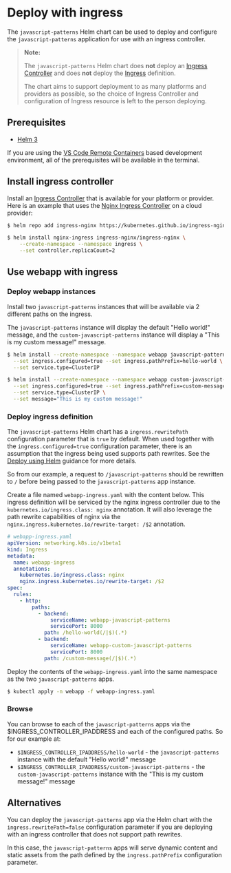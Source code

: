# Deploy with ingress

The `javascript-patterns` Helm chart can be used to deploy and configure the `javascript-patterns` application for use with an ingress controller.

> **Note:**
>
> The `javascript-patterns` Helm chart does **not** deploy an [Ingress Controller](https://kubernetes.io/docs/concepts/services-networking/ingress-controllers/) and does **not** deploy the [Ingress](https://kubernetes.io/docs/concepts/services-networking/ingress/) definition.
>
> The chart aims to support deployment to as many platforms and providers as possible, so the choice of Ingress Controller and configuration of Ingress resource is left to the person deploying.

## Prerequisites

- [Helm 3](https://v3.helm.sh/)

If you are using the [VS Code Remote Containers](https://marketplace.visualstudio.com/items?itemName=ms-vscode-remote.remote-containers) based development
environment, all of the prerequisites will be available in the terminal.

## Install ingress controller

Install an [Ingress Controller](https://kubernetes.io/docs/concepts/services-networking/ingress-controllers/) that is available for your platform or provider.
Here is an example that uses the [Nginx Ingress Controller](https://kubernetes.github.io/ingress-nginx/deploy/) on a cloud provider:

```bash
$ helm repo add ingress-nginx https://kubernetes.github.io/ingress-nginx

$ helm install nginx-ingress ingress-nginx/ingress-nginx \
    --create-namespace --namespace ingress \
    --set controller.replicaCount=2
```

## Use webapp with ingress

### Deploy webapp instances

Install two `javascript-patterns` instances that will be available via 2 different paths on the ingress.

The `javascript-patterns` instance will display the default "Hello world!" message, and the `custom-javascript-patterns` instance will display a "This is my custom
message!" message.

```bash
$ helm install --create-namespace --namespace webapp javascript-patterns . \
  --set ingress.configured=true --set ingress.pathPrefix=hello-world \
  --set service.type=ClusterIP

$ helm install --create-namespace --namespace webapp custom-javascript-patterns . \
  --set ingress.configured=true --set ingress.pathPrefix=custom-message \
  --set service.type=ClusterIP \
  --set message="This is my custom message!"
```

### Deploy ingress definition

The `javascript-patterns` Helm chart has a `ingress.rewritePath` configuration parameter that is `true` by default. When used together with
the `ingress.configured=true` configuration parameter, there is an assumption that the ingress being used supports path rewrites. See
the [Deploy using Helm](charts2/docs/deploy-using-helm.md) guidance for more details.

So from our example, a request to `/javascript-patterns` should be rewritten to `/` before being passed to the `javascript-patterns` app instance.

Create a file named `webapp-ingress.yaml` with the content below. This ingress definition will be serviced by the nginx ingress controller due to
the `kubernetes.io/ingress.class: nginx` annotation. It will also leverage the path rewrite capabilities of nginx via
the `nginx.ingress.kubernetes.io/rewrite-target: /$2` annotation.

```yaml
# webapp-ingress.yaml
apiVersion: networking.k8s.io/v1beta1
kind: Ingress
metadata:
  name: webapp-ingress
  annotations:
    kubernetes.io/ingress.class: nginx
    nginx.ingress.kubernetes.io/rewrite-target: /$2
spec:
  rules:
    - http:
        paths:
          - backend:
              serviceName: webapp-javascript-patterns
              servicePort: 8000
            path: /hello-world(/|$)(.*)
          - backend:
              serviceName: webapp-custom-javascript-patterns
              servicePort: 8000
            path: /custom-message(/|$)(.*)
```

Deploy the contents of the `webapp-ingress.yaml` into the same namespace as the two `javascript-patterns` apps.

```bash
$ kubectl apply -n webapp -f webapp-ingress.yaml
```

### Browse

You can browse to each of the `javascript-patterns` apps via the $INGRESS_CONTROLLER_IPADDRESS and each of the configured paths. So for our example at:

- `$INGRESS_CONTROLLER_IPADDRESS/hello-world` - the `javascript-patterns` instance with the default "Hello world!" message
- `$INGRESS_CONTROLLER_IPADDRESS/custom-javascript-patterns` - the `custom-javascript-patterns` instance with the "This is my custom message!" message

## Alternatives

You can deploy the `javascript-patterns` app via the Helm chart with the `ingress.rewritePath=false` configuration parameter if you are deploying with an ingress
controller that does not support path rewrites.

In this case, the `javascript-patterns` apps will serve dynamic content and static assets from the path defined by the `ingress.pathPrefix` configuration parameter.
